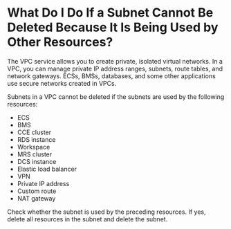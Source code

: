# What Do I Do If a Subnet Cannot Be Deleted Because It Is Being Used by Other Resources?<a name="vpc_faq_0075"></a>

The VPC service allows you to create private, isolated virtual networks. In a VPC, you can manage private IP address ranges, subnets, route tables, and network gateways. ECSs, BMSs, databases, and some other applications use secure networks created in VPCs.

Subnets in a VPC cannot be deleted if the subnets are used by the following resources:

-   ECS
-   BMS
-   CCE cluster
-   RDS instance
-   Workspace
-   MRS cluster
-   DCS instance
-   Elastic load balancer
-   VPN
-   Private IP address
-   Custom route
-   NAT gateway

Check whether the subnet is used by the preceding resources. If yes, delete all resources in the subnet and delete the subnet. 

